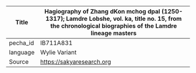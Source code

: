 |Title | Hagiography of Zhang dKon mchog dpal (1250-1317); Lamdre Lobshe, vol. ka, title no. 15, from the chronological biographies of the Lamdre lineage masters 
| --- | --- 
|pecha_id | IB711A831
|language | Wylie Variant
|Source | https://sakyaresearch.org